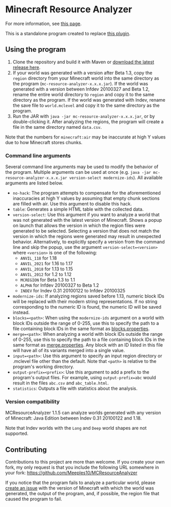 # Minecraft Resource Analyzer

For more information, see [this page](https://meeples10.github.io/resource-distribution.html).

This is a standalone program created to replace [this plugin](https://github.com/Meeples10/ChunkAnalyzer).

## Using the program

1. Clone the repository and build it with Maven or [download the latest release here](https://github.com/Meeples10/MCResourceAnalyzer/releases).
2. If your world was generated with a version after Beta 1.3, copy the `region` directory from your Minecraft world into the same directory as the program (`mc-resource-analyzer-x.x.x.jar`).
If the world was generated with a version between Infdev 20100327 and Beta 1.2, rename the entire world directory to `region` and copy it to the same directory as the program.
If the world was generated with Indev, rename the save file to `world.mclevel` and copy it to the same directory as the program.
3. Run the JAR with `java -jar mc-resource-analyzer-x.x.x.jar`, or by double-clicking it. After analyzing the regions, the program will create a file in the same directory named `data.csv`.

Note that the numbers for `minecraft:air` may be inaccurate at high Y values due to how Minecraft stores chunks.

### Command line arguments

Several command line arguments may be used to modify the behavior of the program. Multiple arguments can be used at once (e.g. `java -jar mc-resource-analyzer-x.x.x.jar version-select modernize-ids`). All available arguments are listed below.

- `no-hack`: The program attempts to compensate for the aforementioned inaccuracies at high Y values by assuming that empty chunk sections are filled with air. Use this argument to disable this hack.
- `table`: Generates a simple HTML table with the collected data.
- `version-select`: Use this argument if you want to analyze a world that was not generated with the latest version of Minecraft. Shows a popup on launch that allows the version in which the region files were generated to be selected. Selecting a version that does not match the version in which the regions were generated may result in unexpected behavior.
Alternatively, to explicitly specify a version from the command line and skip the popup, use the argument `version-select=<version>` where `<version>` is one of the following:
  - `ANVIL_118` for 1.18
  - `ANVIL_2021` for 1.16 to 1.17
  - `ANVIL_2018` for 1.13 to 1.15
  - `ANVIL_2012` for 1.2 to 1.12
  - `MCREGION` for Beta 1.3 to 1.1
  - `ALPHA` for Infdev 20100327 to Beta 1.2
  - `INDEV` for Indev 0.31 20100122 to Infdev 20100325
- `modernize-ids`: If analyzing regions saved before 1.13, numeric block IDs will be replaced with their modern string representations. If no string corresponding to the numeric ID is found, the numeric ID will be saved instead.
- `blocks=<path>`: When using the `modernize-ids` argument on a world with block IDs outside the range of 0-255, use this to specify the path to a file containing block IDs in the same format as [blocks.properties](https://github.com/Meeples10/MCResourceAnalyzer/blob/master/src/main/resources/blocks.properties).
- `merge=<path>`: When analyzing a world with block IDs outside the range of 0-255, use this to specify the path to a file containing block IDs in the same format as [merge.properties](https://github.com/Meeples10/MCResourceAnalyzer/blob/master/src/main/resources/merge.properties). Any block with an ID listed in this file will have all of its variants merged into a single value.
- `input=<path>`: Use this argument to specify an input region directory or .mclevel file other than the default. Note that `<path>` is relative to the program's working directory.
- `output-prefix=<prefix>`: Use this argument to add a prefix to the program's output files. For example, using `output-prefix=abc` would result in the files `abc.csv` and `abc_table.html`.
- `statistics`: Outputs a file with statistics about the analysis.

### Version compatibility

MCResourceAnalyzer 1.1.5 can analyze worlds generated with any version of Minecraft: Java Edition between Indev 0.31 20100122 and 1.18.

Note that Indev worlds with the `Long` and `Deep` world shapes are not supported.

## Contributing

Contributions to this project are more than welcome. If you create your own fork, my only request is that you include the following URL somewhere in your fork: https://github.com/Meeples10/MCResourceAnalyzer

If you notice that the program fails to analyze a particular world, please [create an issue](https://github.com/Meeples10/MCResourceAnalyzer/issues/new?title=Error%20when%20analyzing%20world&body=Minecraft%20version:%20%0A%0AProgram%20output:%0A%60%60%60%0A[paste%20output%20here]%0A%60%60%60%0A%0AOther%20details:%20%0A%0A%3C%21--%20If%20possible,%20please%20attach%20the%20region%20file%20that%20caused%20the%20program%20to%20fail%20--%3E) with the version of Minecraft with which the world was generated, the output of the program, and, if possible, the region file that caused the program to fail.
